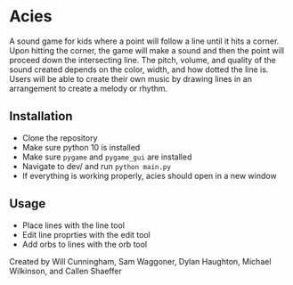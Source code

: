 # Acies
A sound game for kids where a point will follow a line until it
hits a corner. Upon hitting the corner, the game will make a sound and then the point will
proceed down the intersecting line. The pitch, volume, and quality of the sound created depends
on the color, width, and how dotted the line is. Users will be able to create their own music by
drawing lines in an arrangement to create a melody or rhythm.

## Installation
 - Clone the repository
 - Make sure python 10 is installed
 - Make sure `pygame` and `pygame_gui` are installed
 - Navigate to dev/ and run `python main.py`
 - If everything is working properly, acies should open in a new window

## Usage  
 - Place lines with the line tool
 - Edit line proprties with the edit tool
 - Add orbs to lines with the orb tool

Created by Will Cunningham, Sam Waggoner, Dylan Haughton, Michael Wilkinson, and Callen Shaeffer
